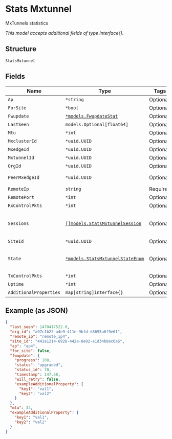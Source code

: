 
# Stats Mxtunnel

MxTunnels statistics

*This model accepts additional fields of type interface{}.*

## Structure

`StatsMxtunnel`

## Fields

| Name | Type | Tags | Description |
|  --- | --- | --- | --- |
| `Ap` | `*string` | Optional | - |
| `ForSite` | `*bool` | Optional | - |
| `Fwupdate` | [`*models.FwupdateStat`](../../doc/models/fwupdate-stat.md) | Optional | - |
| `LastSeen` | `models.Optional[float64]` | Optional | Last seen timestamp |
| `Mtu` | `*int` | Optional | - |
| `MxclusterId` | `*uuid.UUID` | Optional | - |
| `MxedgeId` | `*uuid.UUID` | Optional | - |
| `MxtunnelId` | `*uuid.UUID` | Optional | - |
| `OrgId` | `*uuid.UUID` | Optional | - |
| `PeerMxedgeId` | `*uuid.UUID` | Optional | MxEdge ID of the peer(mist edge to mist edge tunnel) |
| `RemoteIp` | `string` | Required | - |
| `RemotePort` | `*int` | Optional | - |
| `RxControlPkts` | `*int` | Optional | - |
| `Sessions` | [`[]models.StatsMxtunnelSession`](../../doc/models/stats-mxtunnel-session.md) | Optional | List of sessions<br><br>**Constraints**: *Unique Items Required* |
| `SiteId` | `*uuid.UUID` | Optional | - |
| `State` | [`*models.StatsMxtunnelStateEnum`](../../doc/models/stats-mxtunnel-state-enum.md) | Optional | enum: `established`, `established_with_sessions`, `idle`, `wait-ctrl-conn`, `wait-ctrl-reply` |
| `TxControlPkts` | `*int` | Optional | - |
| `Uptime` | `*int` | Optional | - |
| `AdditionalProperties` | `map[string]interface{}` | Optional | - |

## Example (as JSON)

```json
{
  "last_seen": 1470417522.0,
  "org_id": "a97c1b22-a4e9-411e-9bfd-d8695a0f9e61",
  "remote_ip": "remote_ip4",
  "site_id": "441a1214-6928-442a-8e92-e1d34b8ec6a6",
  "ap": "ap4",
  "for_site": false,
  "fwupdate": {
    "progress": 100,
    "status": "upgraded",
    "status_id": 70,
    "timestamp": 147.68,
    "will_retry": false,
    "exampleAdditionalProperty": {
      "key1": "val1",
      "key2": "val2"
    }
  },
  "mtu": 34,
  "exampleAdditionalProperty": {
    "key1": "val1",
    "key2": "val2"
  }
}
```

